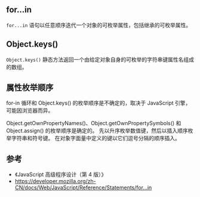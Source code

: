 ## for...in

`for...in` 语句以任意顺序迭代一个对象的可枚举属性，包括继承的可枚举属性。

## Object.keys()

`Object.keys()` 静态方法返回一个由给定对象自身的可枚举的字符串键属性名组成的数组。

## 属性枚举顺序

for-in 循环和 Object.keys() 的枚举顺序是不确定的，取决于 JavaScript 引擎，可能因浏览器而异。

Object.getOwnPropertyNames()、Object.getOwnPropertySymbols() 和 Object.assign() 的枚举顺序是确定的。
先以升序枚举数值键，然后以插入顺序枚举字符串和符号键。
在对象字面量中定义的键以它们逗号分隔的顺序插入。

## 参考

- 《JavaScript 高级程序设计（第 4 版）》
- https://developer.mozilla.org/zh-CN/docs/Web/JavaScript/Reference/Statements/for...in

